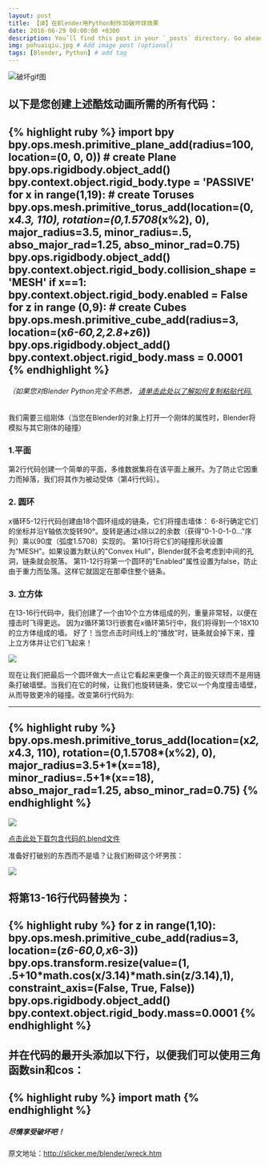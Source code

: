 ```yaml
---
layout: post
title: 【译】在Blender用Python制作3D破坏球效果
date: 2018-06-29 00:00:00 +0300
description: You’ll find this post in your `_posts` directory. Go ahead and edit it and re-build the site to see your changes. # Add post description (optional)
img: pohuaiqiu.jpg # Add image post (optional)
tags: [Blender, Python] # add tag
---
```


![破坏gif图](https://i.imgur.com/9OUdwNR.gif)

以下是您创建上述酷炫动画所需的所有代码：
---
{% highlight ruby %}
import bpy
bpy.ops.mesh.primitive_plane_add(radius=100, location=(0, 0, 0)) # create Plane
bpy.ops.rigidbody.object_add()
bpy.context.object.rigid_body.type = 'PASSIVE'
for x in range(1,19): # create Toruses
    bpy.ops.mesh.primitive_torus_add(location=(0, x*4.3, 110), rotation=(0,1.5708*(x%2), 0), major_radius=3.5, minor_radius=.5, abso_major_rad=1.25, abso_minor_rad=0.75)
    bpy.ops.rigidbody.object_add()
    bpy.context.object.rigid_body.collision_shape = 'MESH'
    if x==1:
        bpy.context.object.rigid_body.enabled = False
    for z in range (0,9): # create Cubes
        bpy.ops.mesh.primitive_cube_add(radius=3, location=(x*6-60,2,2.8+z*6))
        bpy.ops.rigidbody.object_add()        
        bpy.context.object.rigid_body.mass = 0.0001
{% endhighlight %}
---
###### （如果您对Blender Python完全不熟悉， [请单击此处以了解如何复制粘贴代码.](http://slicker.me/blender/3d_mandelbrot.htm)
  我们需要三组刚体（当您在Blender的对象上打开一个刚体的属性时，Blender将模拟与其它刚体的碰撞）

### 1.平面
第2行代码创建一个简单的平面，多维数据集将在该平面上展开。为了防止它因重力而掉落，我们将其作为被动受体（第4行代码）。
### 2. 圆环
x循环5-12行代码创建由18个圆环组成的链条，它们将撞击墙体：
6-8行确定它们的坐标并沿Y轴依次旋转90°。旋转是通过x除以2的余数（获得“0-1-0-1-0...”序列）乘以90度（弧度1.5708）实现的。
第10行将它们的碰撞形状设置为“MESH”。如果设置为默认的"Convex Hull"，Blender就不会考虑到中间的孔洞，链条就会脱落。
第11-12行将第一个圆环的"Enabled"属性设置为false，防止由于重力而坠落。这样它就固定在那牵住整个链条。
### 3. 立方体
在13-16行代码中，我们创建了一个由10个立方体组成的列，重量非常轻，以便在撞击时飞得更远。
因为z循环第13行嵌套在x循环第5行中，我们将得到一个18X10的立方体组成的墙。
好了！当您点击时间线上的“播放”时，链条就会掉下来，撞上立方体并让它们飞起来！

![](https://i.imgur.com/BhJdnCe.gif)

现在让我们把最后一个圆环做大一点让它看起来更像一个真正的毁灭球而不是用链条打破墙壁。当我们在它的时候，让我们也旋转链条，使它以一个角度撞击墙壁，从而导致更冷的碰撞。改变第6行代码为:

---
{% highlight ruby %}
bpy.ops.mesh.primitive_torus_add(location=(x*2, x*4.3, 110), rotation=(0,1.5708*(x%2), 0), major_radius=3.5+1*(x==18), minor_radius=.5+1*(x==18), abso_major_rad=1.25, abso_minor_rad=0.75)
{% endhighlight %}
---
![](https://i.imgur.com/9OUdwNR.gif)

[点击此处下载包含代码的.blend文件](https://web.opendrive.com/api/v1/download/file.json/OF8xMzk3MDkxODVf?inline=0)

准备好打破别的东西而不是墙？让我们粉碎这个坏男孩：

![](https://i.imgur.com/JqqHkMp.gif)

将第13-16行代码替换为：
---
{% highlight ruby %}
for z in range(1,10):
    bpy.ops.mesh.primitive_cube_add(radius=3, location=(z*6-60,0,x*6-3))
    bpy.ops.transform.resize(value=(1, .5+10*math.cos(x/3.14)*math.sin(z/3.14),1), constraint_axis=(False, True, False))
    bpy.ops.rigidbody.object_add()
    bpy.context.object.rigid_body.mass=0.0001
{% endhighlight %}
---

并在代码的最开头添加以下行，以便我们可以使用三角函数sin和cos：
---
{% highlight ruby %}
import math
{% endhighlight %}
---
##### 尽情享受破坏吧！

原文地址：http://slicker.me/blender/wreck.htm
